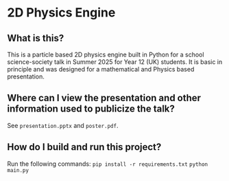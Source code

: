 # 2D Physics Engine

## What is this?

This is a particle based 2D physics engine built in Python for a school science-society talk in Summer 2025 for Year 12 (UK) students.
It is basic in principle and was designed for a mathematical and Physics based presentation.

## Where can I view the presentation and other information used to publicize the talk?

See `presentation.pptx` and `poster.pdf`.

## How do I build and run this project?

Run the following commands:
`pip install -r requirements.txt`
`python main.py`